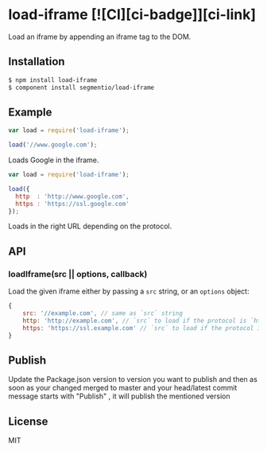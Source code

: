 # load-iframe [![CI][ci-badge]][ci-link]

Load an iframe by appending an iframe tag to the DOM.

## Installation

```sh
$ npm install load-iframe
$ component install segmentio/load-iframe
```

## Example
    
```js
var load = require('load-iframe');

load('//www.google.com');
```

Loads Google in the iframe.

```js
var load = require('load-iframe');

load({
  http  : 'http://www.google.com',
  https : 'https://ssl.google.com'
});
```

Loads in the right URL depending on the protocol.

## API

### loadIframe(src || options, callback)
Load the given iframe either by passing a `src` string, or
an `options` object:

```js
{
    src: '//example.com', // same as `src` string
    http: 'http://example.com', // `src` to load if the protocol is `http:`
    https: 'https://ssl.example.com' // `src` to load if the protocol is `https:`
}
```

## Publish
Update the Package.json version to version you want to publish and then as soon as your changed merged to master and your head/latest commit message starts with "Publish" , it will publish the mentioned version 
## License

MIT
<!-- 

[ci-link]: https://circleci.com/gh/segmentio/load-iframe
[ci-badge]: https://circleci.com/gh/segmentio/load-iframe.svg?style=svg -->
